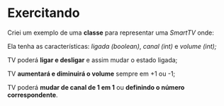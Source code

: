 # Exercitando
Criei um exemplo de uma **classe** para representar uma *SmartTV* onde:

Ela tenha as características: *ligada (boolean)*, *canal (int)* e *volume (int);*

TV poderá **ligar e desligar** e assim mudar o estado ligada;

TV **aumentará e diminuirá o volume** sempre em +1 ou -1;

TV poderá **mudar de canal de 1 em 1** ou **definindo o número correspondente**.